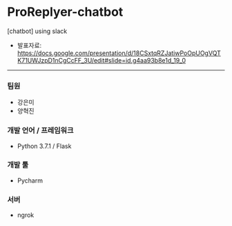 # ProReplyer-chatbot
[chatbot] using slack
* 발표자료: https://docs.google.com/presentation/d/18CSxtqRZJatiwPoOpUOgVQTK71UWJzpD1nCgCcFF_3U/edit#slide=id.g4aa93b8e1d_19_0
------------------------
### 팀원
* 강은미
* 양혁진
### 개발 언어 / 프레임워크
* Python 3.7.1 / Flask
### 개발 툴
* Pycharm
### 서버
* ngrok

